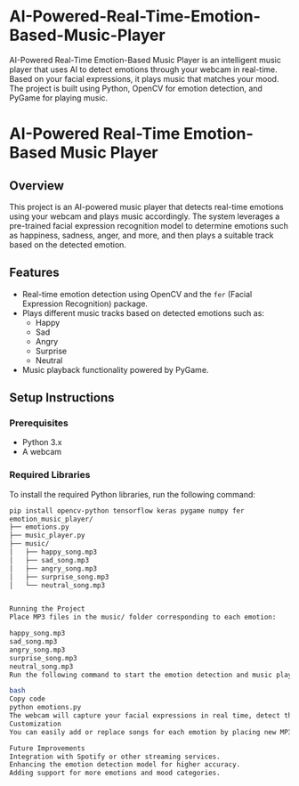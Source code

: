 # AI-Powered-Real-Time-Emotion-Based-Music-Player
AI-Powered Real-Time Emotion-Based Music Player is an intelligent music player that uses AI to detect emotions through your webcam in real-time. Based on your facial expressions, it plays music that matches your mood. The project is built using Python, OpenCV for emotion detection, and PyGame for playing music.
# AI-Powered Real-Time Emotion-Based Music Player

## Overview
This project is an AI-powered music player that detects real-time emotions using your webcam and plays music accordingly. The system leverages a pre-trained facial expression recognition model to determine emotions such as happiness, sadness, anger, and more, and then plays a suitable track based on the detected emotion.

## Features
- Real-time emotion detection using OpenCV and the `fer` (Facial Expression Recognition) package.
- Plays different music tracks based on detected emotions such as:
  - Happy
  - Sad
  - Angry
  - Surprise
  - Neutral
- Music playback functionality powered by PyGame.


## Setup Instructions

### Prerequisites
- Python 3.x
- A webcam

### Required Libraries
To install the required Python libraries, run the following command:

```bash
pip install opencv-python tensorflow keras pygame numpy fer
emotion_music_player/
├── emotions.py
├── music_player.py
├── music/
│   ├── happy_song.mp3
│   ├── sad_song.mp3
│   ├── angry_song.mp3
│   ├── surprise_song.mp3
│   └── neutral_song.mp3


Running the Project
Place MP3 files in the music/ folder corresponding to each emotion:

happy_song.mp3
sad_song.mp3
angry_song.mp3
surprise_song.mp3
neutral_song.mp3
Run the following command to start the emotion detection and music player:

bash
Copy code
python emotions.py
The webcam will capture your facial expressions in real time, detect the dominant emotion, and play the corresponding song.
Customization
You can easily add or replace songs for each emotion by placing new MP3 files in the music/ folder and updating their names in music_player.py.

Future Improvements
Integration with Spotify or other streaming services.
Enhancing the emotion detection model for higher accuracy.
Adding support for more emotions and mood categories.

